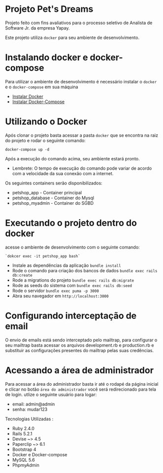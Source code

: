 # Projeto Pet's Dreams

Projeto feito com fins avaliativos para o processo seletivo de Analista de Software Jr. da empresa Yapay.

Este projeto utiliza `docker` para seu ambiente de desenvolvimento.

# Instalando docker e docker-compose
 Para utilizar o ambiente de desenvolvimento é necessário instalar o `docker` e o `docker-compose` em sua máquina

* [Instalar Docker](https://docs.docker.com/install/linux/docker-ce/ubuntu/#install-docker-ce)
* [Instalar Docker-Compose](https://docs.docker.com/compose/install/#install-compose)

# Utilizando o Docker
 Após clonar o projeto basta acessar a pasta `docker` que se encontra na raiz do projeto e rodar o seguinte comando:
 
   `docker-compose up -d`    
   
Após a execução do comando acima, seu ambiente estará pronto.
* Lembrete: O tempo de  execução do comando pode variar de acordo com a velocidade da sua conexão com a internet.

Os seguintes containers serão disponibilizados:

* petshop_app - Container principal
* petshop_database - Container do Mysql
* petshop_myadmin - Container do SGBD
   
# Executando o projeto dentro do docker
   acesse o ambiente de desenvolvimento com o seguinte comando:
   
    `dokcer exec -it petshop_app bash`
* Instale as dependências da aplicação `bundle install`
* Rode o comando para criação dos bancos de dados `bundle exec rails db:create`
* Rode a migrations do projeto `bundle exec rails db:migrate`
* Rode as seeds do sistema com `bundle exec rails db:seed`
* Rode o servidor `bundle exec puma -p 3000`
* Abra seu navegador em `http://localhost:3000`

# Configurando interceptação de email
O envio de emails está sendo interceptado pelo mailtrap, para configurar o seu mailtrap basta acessar os arquivos 
development.rb e production.rb e substituir as configurações presentes do mailtrap pelas suas credências.

# Acessando a área de administrador
Para acessar a área do administrador basta ir até o rodapé da página inicial e clicar no botão `área do administrador`
você será redirecionado para tela de login. utlize o seguinte usuário para logar:

* email: admin@admin
* senha: mudar123

Tecnologias Utilizadas :
* Ruby 2.4.0
* Rails 5.2.1
* Devise ~> 4.5
* Paperclip ~> 6.1
* Bootstrap 4
* Docker e Docker-compose
* MySQL 5.6
* PhpmyAdmin


